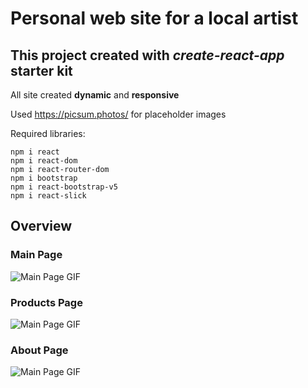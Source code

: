 # Personal web site for a local artist

## This project created with *create-react-app* starter kit

All site created **dynamic** and **responsive**

Used https://picsum.photos/ for placeholder images

Required libraries:
```
npm i react
npm i react-dom
npm i react-router-dom
npm i bootstrap
npm i react-bootstrap-v5
npm i react-slick
```

## Overview

### Main Page
![Main Page GIF](Demo/MainPage.gif)

### Products Page
![Main Page GIF](Demo/ProductPage.gif)

### About Page
![Main Page GIF](Demo/AboutPage.gif)
